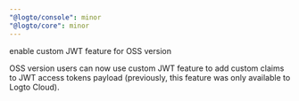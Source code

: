 ```yaml
---
"@logto/console": minor
"@logto/core": minor
---
```


enable custom JWT feature for OSS version

OSS version users can now use custom JWT feature to add custom claims to JWT access tokens payload (previously, this feature was only available to Logto Cloud).
